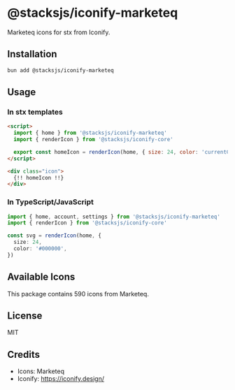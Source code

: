 # @stacksjs/iconify-marketeq

Marketeq icons for stx from Iconify.

## Installation

```bash
bun add @stacksjs/iconify-marketeq
```

## Usage

### In stx templates

```html
<script>
  import { home } from '@stacksjs/iconify-marketeq'
  import { renderIcon } from '@stacksjs/iconify-core'

  export const homeIcon = renderIcon(home, { size: 24, color: 'currentColor' })
</script>

<div class="icon">
  {!! homeIcon !!}
</div>
```

### In TypeScript/JavaScript

```typescript
import { home, account, settings } from '@stacksjs/iconify-marketeq'
import { renderIcon } from '@stacksjs/iconify-core'

const svg = renderIcon(home, {
  size: 24,
  color: '#000000',
})
```

## Available Icons

This package contains 590 icons from Marketeq.

## License

MIT



## Credits

- Icons: Marketeq
- Iconify: https://iconify.design/
